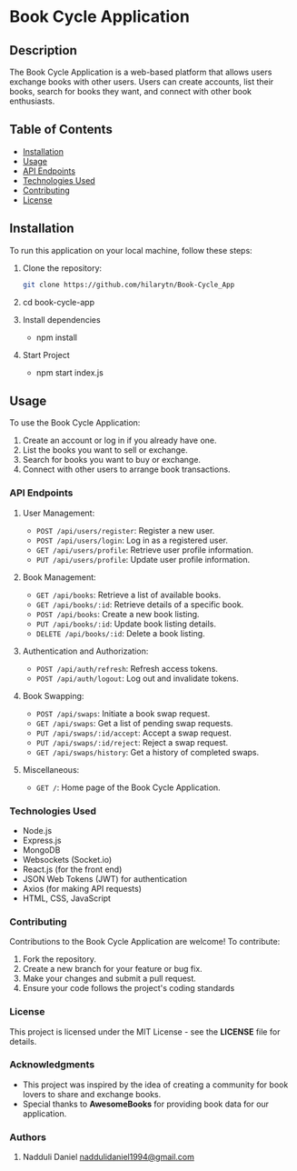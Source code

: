 # Book Cycle Application

## Description

The Book Cycle Application is a web-based platform that allows users exchange books with other users. Users can create accounts, list their books, search for books they want, and connect with other book enthusiasts. 

## Table of Contents

- [Installation](#installation)
- [Usage](#usage)
- [API Endpoints](#api-endpoints)
- [Technologies Used](#technologies-used)
- [Contributing](#contributing)
- [License](#license)

## Installation

To run this application on your local machine, follow these steps:

1. Clone the repository:

   ```bash
   git clone https://github.com/hilarytn/Book-Cycle_App

2. cd book-cycle-app

3. Install dependencies
    * npm install

4. Start Project
    * npm start index.js

## Usage
To use the Book Cycle Application:

1. Create an account or log in if you already have one.
2. List the books you want to sell or exchange.
3. Search for books you want to buy or exchange.
4. Connect with other users to arrange book transactions.

### API Endpoints
1. User Management:

    * `POST /api/users/register`: Register a new user.
    * `POST /api/users/login`: Log in as a registered user.
    * `GET /api/users/profile`: Retrieve user profile information.
    * `PUT /api/users/profile`: Update user profile information.
2. Book Management:

    * `GET /api/books`: Retrieve a list of available books.
    * `GET /api/books/:id`: Retrieve details of a specific book.
    * `POST /api/books`: Create a new book listing.
    * `PUT /api/books/:id`: Update book listing details.
    * `DELETE /api/books/:id`: Delete a book listing.

3. Authentication and Authorization:

    * `POST /api/auth/refresh`: Refresh access tokens.
    * `POST /api/auth/logout`: Log out and invalidate tokens.

4. Book Swapping:

    * `POST /api/swaps`: Initiate a book swap request.
    * `GET /api/swaps`: Get a list of pending swap requests.
    * `PUT /api/swaps/:id/accept`: Accept a swap request.
    * `PUT /api/swaps/:id/reject`: Reject a swap request.
    * `GET /api/swaps/history`: Get a history of completed swaps.

5. Miscellaneous:

    * `GET /`: Home page of the Book Cycle Application.

### Technologies Used
* Node.js
* Express.js
* MongoDB
* Websockets (Socket.io)
* React.js (for the front end)
* JSON Web Tokens (JWT) for authentication
* Axios (for making API requests)
* HTML, CSS, JavaScript

### Contributing
Contributions to the Book Cycle Application are welcome! To contribute:

1. Fork the repository.
2. Create a new branch for your feature or bug fix.
3. Make your changes and submit a pull request.
4. Ensure your code follows the project's coding standards

### License
This project is licensed under the MIT License - see the <b>LICENSE</b> file for details.

### Acknowledgments
* This project was inspired by the idea of creating a community for book lovers to share and exchange books.
* Special thanks to <b>AwesomeBooks</b> for providing book data for our application.

### Authors
1. Nadduli Daniel <naddulidaniel1994@gmail.com>
